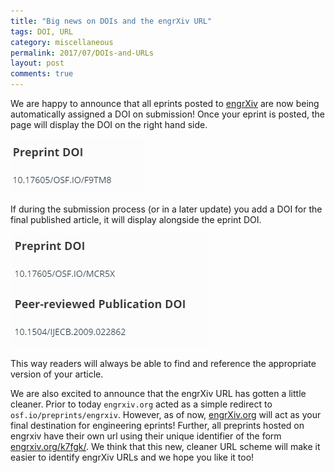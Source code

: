 ```yaml
---
title: "Big news on DOIs and the engrXiv URL"
tags: DOI, URL
category: miscellaneous
permalink: 2017/07/DOIs-and-URLs
layout: post
comments: true
---
```


We are happy to announce that all eprints posted to [engrXiv](https://engrxiv.org) are now being automatically assigned a DOI on submission! Once your eprint is posted, the page will display the DOI on the right hand side.

![Preprint only DOI screenshot](/images/preprint_only_DOI.PNG)

If during the submission process (or in a later update) you add a DOI for the final published article, it will display alongside the eprint DOI.

![Preprint only DOI screenshot](/images/pre_and_post_DOI.PNG)

This way readers will always be able to find and reference the appropriate version of your article.

We are also excited to announce that the engrXiv URL has gotten a little cleaner. Prior to today `engrxiv.org` acted as a simple redirect to `osf.io/preprints/engrxiv`. However, as of now, [engrXiv.org](https://engrxiv.org) will act as your final destination for engineering eprints! Further, all preprints hosted on engrxiv have their own url using their unique identifier of the form [engrxiv.org/k7fgk/](https://engrxiv.org/k7fgk/). We think that this new, cleaner URL scheme will make it easier to identify engrXiv URLs and we hope you like it too!